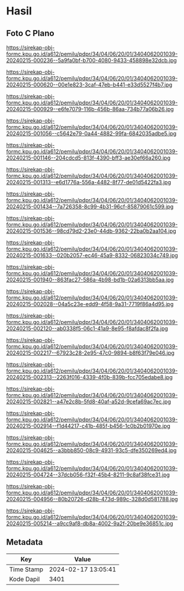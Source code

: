 # Hasil

## Foto C Plano

https://sirekap-obj-formc.kpu.go.id/a612/pemilu/pdpr/34/04/06/20/01/3404062001039-20240215-000236--5a9fa0bf-b700-4080-9433-458898e32dcb.jpg

https://sirekap-obj-formc.kpu.go.id/a612/pemilu/pdpr/34/04/06/20/01/3404062001039-20240215-000620--00e1e823-3caf-47eb-b441-e33d5527f4b7.jpg

https://sirekap-obj-formc.kpu.go.id/a612/pemilu/pdpr/34/04/06/20/01/3404062001039-20240215-000929--e6fe7079-116b-456b-86aa-734b77a06b26.jpg

https://sirekap-obj-formc.kpu.go.id/a612/pemilu/pdpr/34/04/06/20/01/3404062001039-20240215-001056--c5642e79-0a44-4882-99fa-6842035adbe5.jpg

https://sirekap-obj-formc.kpu.go.id/a612/pemilu/pdpr/34/04/06/20/01/3404062001039-20240215-001146--204cdcd5-813f-4390-bff3-ae30ef66a260.jpg

https://sirekap-obj-formc.kpu.go.id/a612/pemilu/pdpr/34/04/06/20/01/3404062001039-20240215-001313--e6d1776a-556a-4482-8f77-de01d5422fa3.jpg

https://sirekap-obj-formc.kpu.go.id/a612/pemilu/pdpr/34/04/06/20/01/3404062001039-20240215-001434--7a726358-8c99-4b31-96cf-85879061c599.jpg

https://sirekap-obj-formc.kpu.go.id/a612/pemilu/pdpr/34/04/06/20/01/3404062001039-20240215-001536--98cd79d2-23e0-44db-9362-22ba0b2aa104.jpg

https://sirekap-obj-formc.kpu.go.id/a612/pemilu/pdpr/34/04/06/20/01/3404062001039-20240215-001633--020b2057-ec46-45a9-8332-06823034c749.jpg

https://sirekap-obj-formc.kpu.go.id/a612/pemilu/pdpr/34/04/06/20/01/3404062001039-20240215-001940--863fac27-586a-4b98-bd1b-02a6313bb5aa.jpg

https://sirekap-obj-formc.kpu.go.id/a612/pemilu/pdpr/34/04/06/20/01/3404062001039-20240215-002028--04a5c23e-edd9-4f58-9a31-7719f86a4d95.jpg

https://sirekap-obj-formc.kpu.go.id/a612/pemilu/pdpr/34/04/06/20/01/3404062001039-20240215-002120--ab0338f5-06c1-41a9-8e95-f8afdac8f2fa.jpg

https://sirekap-obj-formc.kpu.go.id/a612/pemilu/pdpr/34/04/06/20/01/3404062001039-20240215-002217--67923c28-2e95-47c0-9894-b8f63f79e046.jpg

https://sirekap-obj-formc.kpu.go.id/a612/pemilu/pdpr/34/04/06/20/01/3404062001039-20240215-002313--2263f016-4339-4f0b-839b-fcc705edabe8.jpg

https://sirekap-obj-formc.kpu.go.id/a612/pemilu/pdpr/34/04/06/20/01/3404062001039-20240215-002821--a47e2c8b-5fd8-40af-a52d-9cefa69ac7ec.jpg

https://sirekap-obj-formc.kpu.go.id/a612/pemilu/pdpr/34/04/06/20/01/3404062001039-20240215-002914--f1d44217-c41b-485f-b456-1c0b2b01970e.jpg

https://sirekap-obj-formc.kpu.go.id/a612/pemilu/pdpr/34/04/06/20/01/3404062001039-20240215-004625--a3bbb850-08c9-4931-93c5-dfe350269ed4.jpg

https://sirekap-obj-formc.kpu.go.id/a612/pemilu/pdpr/34/04/06/20/01/3404062001039-20240215-004724--37dcb056-f32f-45b4-8211-9c8af38fce31.jpg

https://sirekap-obj-formc.kpu.go.id/a612/pemilu/pdpr/34/04/06/20/01/3404062001039-20240215-004956--80b20726-d28b-473d-989c-328d0d581788.jpg

https://sirekap-obj-formc.kpu.go.id/a612/pemilu/pdpr/34/04/06/20/01/3404062001039-20240215-005214--a9cc9af8-db8a-4002-9a2f-20be9e36851c.jpg


## Metadata

| Key        | Value               |
| ---------- | ------------------- |
| Time Stamp | 2024-02-17 13:05:41 |
| Kode Dapil | 3401                |



